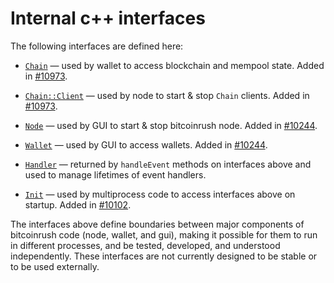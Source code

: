 # Internal c++ interfaces

The following interfaces are defined here:

* [`Chain`](chain.h) — used by wallet to access blockchain and mempool state. Added in [#10973](https://github.com/bitcoinrush/bitcoinrush/pull/10973).

* [`Chain::Client`](chain.h) — used by node to start & stop `Chain` clients. Added in [#10973](https://github.com/bitcoinrush/bitcoinrush/pull/10973).

* [`Node`](node.h) — used by GUI to start & stop bitcoinrush node. Added in [#10244](https://github.com/bitcoinrush/bitcoinrush/pull/10244).

* [`Wallet`](wallet.h) — used by GUI to access wallets. Added in [#10244](https://github.com/bitcoinrush/bitcoinrush/pull/10244).

* [`Handler`](handler.h) — returned by `handleEvent` methods on interfaces above and used to manage lifetimes of event handlers.

* [`Init`](init.h) — used by multiprocess code to access interfaces above on startup. Added in [#10102](https://github.com/bitcoinrush/bitcoinrush/pull/10102).

The interfaces above define boundaries between major components of bitcoinrush code (node, wallet, and gui), making it possible for them to run in different processes, and be tested, developed, and understood independently. These interfaces are not currently designed to be stable or to be used externally.
